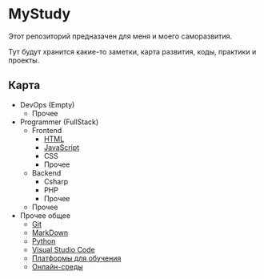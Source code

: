 # MyStudy

Этот репозиторий предназачен для меня и моего саморазвития.

Тут будут хранится какие-то заметки, карта развития, коды, практики и проекты.

## Карта

- DevOps (Empty)
  - Прочее
- Programmer (FullStack)
  - Frontend
    - [HTML](/!Programmer/Frontend/HTML/)
    - [JavaScript](/!Programmer/Frontend/JavaScript/)
    - CSS
    - Прочее
  - Backend
    - Csharp
    - PHP
    - Прочее
  - Прочее
- Прочее общее
  - [Git](/Other/Git/)
  - [MarkDown](/Other/MarkDown/)
  - [Python](/Other/Python/)
  - [Visual Studio Code](/Other/VSCode/)
  - [Платформы для обучения](/Other/Platforms.md)
  - [Онлайн-среды](/Other/Online-IDE.md)